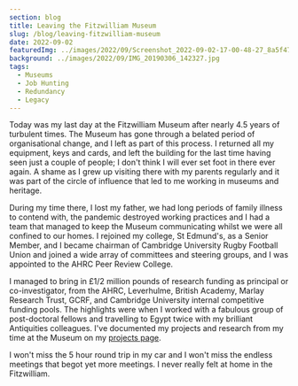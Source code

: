 ```yaml
---
section: blog
title: Leaving the Fitzwilliam Museum
slug: /blog/leaving-fitzwilliam-museum
date: 2022-09-02
featuredImg: ../images/2022/09/Screenshot_2022-09-02-17-00-48-27_8a5f4726f7453c77b8d93615cedb556d.jpg
background: ../images/2022/09/IMG_20190306_142327.jpg
tags:
  - Museums
  - Job Hunting
  - Redundancy
  - Legacy
---
```

Today was my last day at the Fitzwilliam Museum after nearly 4.5 years of turbulent times. The Museum 
has gone through a belated period of organisational change, and I left as part of this process. I 
returned all my equipment, keys and cards, and left the building for the last time having seen just a couple of people; I don't think I will ever 
set foot in there ever again. A shame as I grew up visiting there with my parents regularly and it 
was part of the circle of influence that led to me working in museums and heritage. 

During my time there, I lost my father, we had long periods of family illness to contend with, the pandemic
destroyed working practices and I had a team that managed to keep the Museum communicating whilst we were all confined 
to our homes. I rejoined my college, St Edmund's, as a Senior Member, and I became chairman of Cambridge University Rugby Football Union and joined a
wide array of committees and steering groups, and I was appointed to the AHRC Peer Review College. 

I managed to bring in £1/2 million pounds of research funding as principal or co-investigator, from the AHRC, Leverhulme, British Academy,
Marlay Research Trust, GCRF, and Cambridge University internal competitive funding pools. The highlights were when I worked with a fabulous group 
of post-doctoral fellows and travelling to Egypt twice with my brilliant Antiquities colleagues.
I've documented my projects and research from my time at the Museum on my [projects page](/projects).

I won't miss the 5 hour round trip in my car and I won't miss the endless meetings that begot yet more meetings.
I never really felt at home in the Fitzwilliam.
